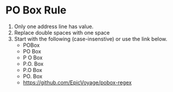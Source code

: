 # PO Box Rule

1. Only one address line has value.
2. Replace double spaces with one space
2. Start with the following (case-insenstive) or use the link below.
   * POBox
   * PO Box
   * P O Box
   * P.O. Box
   * P.O Box
   * PO. Box
   * https://github.com/EpicVoyage/pobox-regex
    
